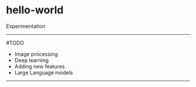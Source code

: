 # hello-world
Experimentation

---
#TODO
- Image processing
- Deep learning
- Adding new features
- Large Language models

---
